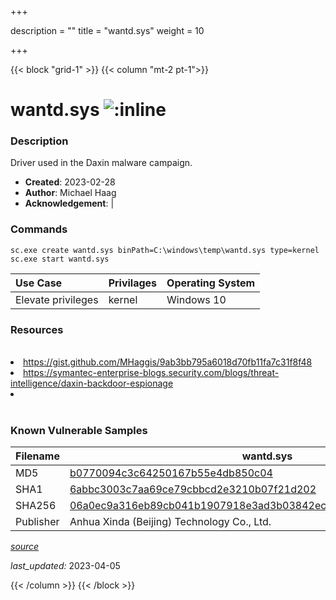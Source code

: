 +++

description = ""
title = "wantd.sys"
weight = 10

+++


{{< block "grid-1" >}}
{{< column "mt-2 pt-1">}}


# wantd.sys ![:inline](/images/twitter_verified.png) 


### Description

Driver used in the Daxin malware campaign.

- **Created**: 2023-02-28
- **Author**: Michael Haag
- **Acknowledgement**:  | [](https://twitter.com/)

### Commands

```
sc.exe create wantd.sys binPath=C:\windows\temp\wantd.sys type=kernel
sc.exe start wantd.sys
```

| Use Case | Privilages | Operating System | 
|:---- | ---- | ---- |
| Elevate privileges | kernel | Windows 10 |

### Resources
<br>
<li><a href="https://gist.github.com/MHaggis/9ab3bb795a6018d70fb11fa7c31f8f48">https://gist.github.com/MHaggis/9ab3bb795a6018d70fb11fa7c31f8f48</a></li>
<li><a href="https://symantec-enterprise-blogs.security.com/blogs/threat-intelligence/daxin-backdoor-espionage">https://symantec-enterprise-blogs.security.com/blogs/threat-intelligence/daxin-backdoor-espionage</a></li>
<li><a href=""></a></li>
<br>

### Known Vulnerable Samples

| Filename | wantd.sys |
|:---- | ---- | 
| MD5 | <a href="https://www.virustotal.com/gui/file/b0770094c3c64250167b55e4db850c04">b0770094c3c64250167b55e4db850c04</a> |
| SHA1 | <a href="https://www.virustotal.com/gui/file/6abbc3003c7aa69ce79cbbcd2e3210b07f21d202">6abbc3003c7aa69ce79cbbcd2e3210b07f21d202</a> |
| SHA256 | <a href="https://www.virustotal.com/gui/file/06a0ec9a316eb89cb041b1907918e3ad3b03842ec65f004f6fa74d57955573a4">06a0ec9a316eb89cb041b1907918e3ad3b03842ec65f004f6fa74d57955573a4</a> |
| Publisher | Anhua Xinda (Beijing) Technology Co., Ltd. || Signature | A,  , r, e, q, u, i, r, e, d,  , c, e, r, t, i, f, i, c, a, t, e,  , i, s,  , n, o, t,  , w, i, t, h, i, n,  , i, t, s,  , v, a, l, i, d, i, t, y,  , p, e, r, i, o, d,  , w, h, e, n,  , v, e, r, i, f, y, i, n, g,  , a, g, a, i, n, s, t,  , t, h, e,  , c, u, r, r, e, n, t,  , s, y, s, t, e, m,  , c, l, o, c, k,  , o, r,  , t, h, e,  , t, i, m, e, s, t, a, m, p,  , i, n,  , t, h, e,  , s, i, g, n, e, d,  , f, i, l, e, .   || Date | 11:59 PM 11/27/2013 || Company | Microsoft Corporation || Description | WAN Transport Driver || Product | Microsoft Windows Operating System |


[*source*](https://github.com/magicsword-io/LOLDrivers/tree/main/yaml/wantd.sys.yml)

*last_updated:* 2023-04-05








{{< /column >}}
{{< /block >}}
